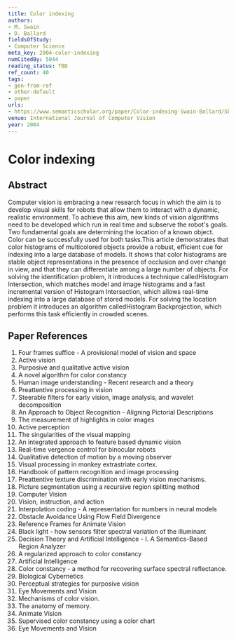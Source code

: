 ```yaml
---
title: Color indexing
authors:
- M. Swain
- D. Ballard
fieldsOfStudy:
- Computer Science
meta_key: 2004-color-indexing
numCitedBy: 5044
reading_status: TBD
ref_count: 40
tags:
- gen-from-ref
- other-default
- paper
urls:
- https://www.semanticscholar.org/paper/Color-indexing-Swain-Ballard/5b1e1696564e5a3021ac3a501c9deeb6c0fbc637?sort=total-citations
venue: International Journal of Computer Vision
year: 2004
---
```


# Color indexing

## Abstract

Computer vision is embracing a new research focus in which the aim is to develop visual skills for robots that allow them to interact with a dynamic, realistic environment. To achieve this aim, new kinds of vision algorithms need to be developed which run in real time and subserve the robot's goals. Two fundamental goals are determining the location of a known object. Color can be successfully used for both tasks.This article demonstrates that color histograms of multicolored objects provide a robust, efficient cue for indexing into a large database of models. It shows that color histograms are stable object representations in the presence of occlusion and over change in view, and that they can differentiate among a large number of objects. For solving the identification problem, it introduces a technique calledHistogram Intersection, which matches model and image histograms and a fast incremental version of Histogram Intersection, which allows real-time indexing into a large database of stored models. For solving the location problem it introduces an algorithm calledHistogram Backprojection, which performs this task efficiently in crowded scenes.

## Paper References

1. Four frames suffice - A provisional model of vision and space
2. Active vision
3. Purposive and qualitative active vision
4. A novel algorithm for color constancy
5. Human image understanding - Recent research and a theory
6. Preattentive processing in vision
7. Steerable filters for early vision, image analysis, and wavelet decomposition
8. An Approach to Object Recognition - Aligning Pictorial Descriptions
9. The measurement of highlights in color images
10. Active perception
11. The singularities of the visual mapping
12. An integrated approach to feature based dynamic vision
13. Real-time vergence control for binocular robots
14. Qualitative detection of motion by a moving observer
15. Visual processing in monkey extrastriate cortex.
16. Handbook of pattern recognition and image processing
17. Preattentive texture discrimination with early vision mechanisms.
18. Picture segmentation using a recursive region splitting method
19. Computer Vision
20. Vision, instruction, and action
21. Interpolation coding - A representation for numbers in neural models
22. Obstacle Avoidance Using Flow Field Divergence
23. Reference Frames for Animate Vision
24. Black light - how sensors filter spectral variation of the illuminant
25. Decision Theory and Artificial Intelligence - I. A Semantics-Based Region Analyzer
26. A regularized approach to color constancy
27. Artificial Intelligence
28. Color constancy - a method for recovering surface spectral reflectance.
29. Biological Cybernetics
30. Perceptual strategies for purposive vision
31. Eye Movements and Vision
32. Mechanisms of color vision.
33. The anatomy of memory.
34. Animate Vision
35. Supervised color constancy using a color chart
36. Eye Movements and Vision
